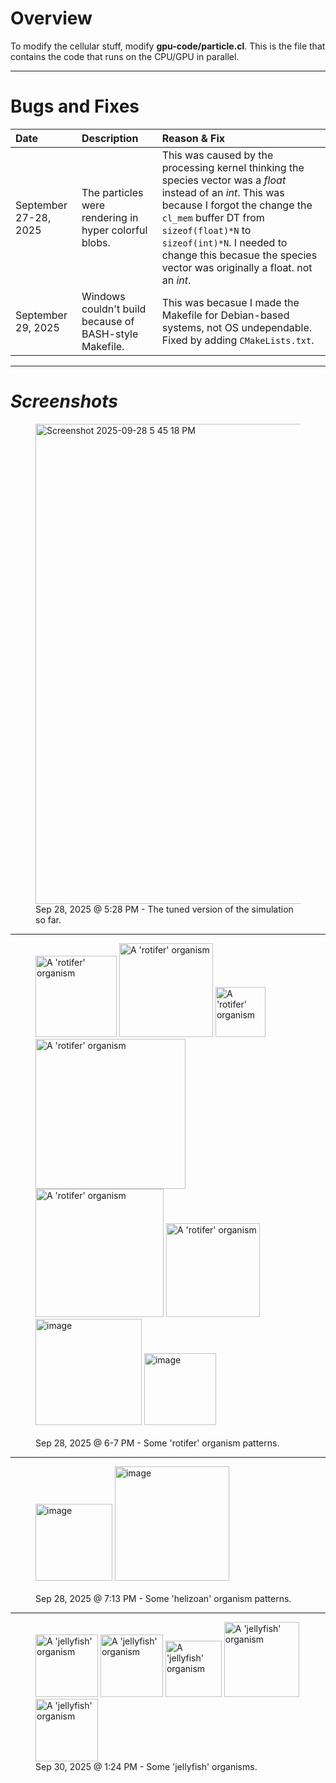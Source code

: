 # **Overview**

To modify the cellular stuff, modify **gpu-code/particle.cl**. This is the file	
that contains the code that runs on the CPU/GPU in parallel.

***

# **Bugs and Fixes**

| Date | Description | Reason & Fix |
|:-|:-|:-|
| September 27-28, 2025 | The particles were rendering in hyper colorful blobs. | This was caused by the processing kernel thinking the species vector was a *float* instead of an *int*. This was because I forgot the change the `cl_mem` buffer DT from `sizeof(float)*N` to `sizeof(int)*N`. I needed to change this becasue the species vector was originally a float. not an *int*. |
| September 29, 2025 | Windows couldn't build because of BASH-style Makefile. | This was becasue I made the Makefile for Debian-based systems, not OS undependable. Fixed by adding `CMakeLists.txt`. |

***

# ***Screenshots***

<figure>
	<img width="1366" height="768" alt="Screenshot 2025-09-28 5 45 18 PM" src="https://github.com/user-attachments/assets/592072fd-ddc2-4468-a06d-3806098d7828" />
	<figcaption>Sep 28, 2025 @ 5:28 PM - The tuned version of the simulation so far.</figcaption>
</figure>

***

<figure>
	<img width="130" height="auto" alt="A 'rotifer' organism" src="https://github.com/user-attachments/assets/8823513e-226c-45de-ac0c-996e099e5bd4" />
	<img width="150" height="auto" alt="A 'rotifer' organism" src="https://github.com/user-attachments/assets/83e3f0d3-6e9d-4a68-9a7e-428618709a8c" />
	<img width="80" height="auto" alt="A 'rotifer' organism" src="https://github.com/user-attachments/assets/3a12dd4e-4c30-4f4d-a911-8845676cc582" />
	<img width="240" height="auto" alt="A 'rotifer' organism" src="https://github.com/user-attachments/assets/d1e96904-9dcc-41af-86b2-4d8f7cba6768" />
	<img width="205" height="auto" alt="A 'rotifer' organism" src="https://github.com/user-attachments/assets/49e31ad1-62e9-40ed-ad7a-ba5adeb7bf93" />
	<img width="150" height="auto" alt="A 'rotifer' organism" src="https://github.com/user-attachments/assets/cdb01788-ec61-499c-b4d8-f5701637580b" />
	<img width="170" height="auto" alt="image" src="https://github.com/user-attachments/assets/a955775c-aa62-454f-bc6b-f04f7b61795b" />
	<img width="115" height="auto" alt="image" src="https://github.com/user-attachments/assets/06fc6b62-5353-44ca-a0d9-4c13a98bc1a8" />
	<figcaption><br>Sep 28, 2025 @ 6-7 PM - Some 'rotifer' organism patterns.</figcaption>
</figure>

***

<figure>
	<img width="123" height="auto" alt="image" src="https://github.com/user-attachments/assets/28c4a4a5-5124-47e1-a922-be33e1789ff8" />
	<img width="183" height="auto" alt="image" src="https://github.com/user-attachments/assets/3e336799-d14f-44d2-9f29-396e7554356d" />
	<figcaption><br>Sep 28, 2025 @ 7:13 PM - Some 'helizoan' organism patterns.</figcaption>
</figure>

***

<figure>
	<img width="100" height="auto" alt="A 'jellyfish' organism" src="https://github.com/user-attachments/assets/cae97cd5-7d39-4781-b142-3ff1d8199a77" />
	<img width="100" height="auto" alt="A 'jellyfish' organism" src="https://github.com/user-attachments/assets/a43b42e2-cea9-4689-968b-4b6fb7a29346" />
	<img width="90" height="auto" alt="A 'jellyfish' organism" src="https://github.com/user-attachments/assets/52e635a7-7c0e-4da6-afba-953bb0fe5f1b" />
	<img width="120" height="auto" alt="A 'jellyfish' organism" src="https://github.com/user-attachments/assets/fffa4894-d55d-498f-9a51-15be611ea0c8" />
	<img width="100" height="auto" alt="A 'jellyfish' organism" src="https://github.com/user-attachments/assets/d782cd42-8b50-460a-a4da-ec49cf4914c1" />
	<figcaption>Sep 30, 2025 @ 1:24 PM - Some 'jellyfish' organisms.</figcaption>
</figure>
